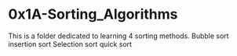 # 0x1A-Sorting_Algorithms
This is a folder dedicated to learning 4 sorting methods.
Bubble sort
insertion sort
Selection sort
quick sort
